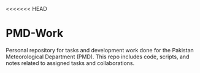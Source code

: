 <<<<<<< HEAD
# PMD-Work
Personal repository for tasks and development work done for the Pakistan Meteorological Department (PMD). This repo includes code, scripts, and notes related to assigned tasks and collaborations.